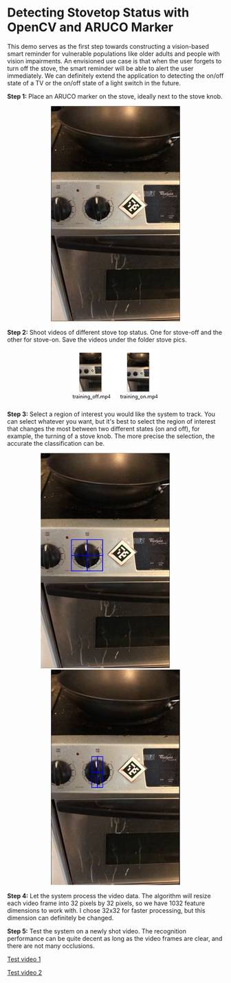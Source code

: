 # Detecting Stovetop Status with OpenCV and ARUCO Marker

This demo serves as the first step towards constructing a vision-based smart reminder for vulnerable populations like older adults and people with vision impairments. An envisioned use case is that when the user forgets to turn off the stove, the smart reminder will be able to alert the user immediately. We can definitely extend the application to detecting the on/off state of a TV or the on/off state of a light switch in the future. 

**Step 1:** Place an ARUCO marker on the stove, ideally next to the stove knob.

<p align="center">
  <img src="images/stove_pc.JPG" width="300" height="500">
</p>

**Step 2:** Shoot videos of different stove top status. One for stove-off and the other for stove-on. Save the videos under the folder stove pics.
<p align="center">
  <img src="images/training.JPG" width="206" height="125">
</p>

**Step 3:** Select a region of interest you would like the system to track. You can select whatever you want, but it's best to select the region of interest that changes the most between two different states (on and off), for example, the turning of a stove knob. The more precise the selection, the accurate the classification can be.

<p align="center">
  <img src="images/ROI_pc.JPG" width="300" height="500">
  &nbsp &nbsp &nbsp &nbsp &nbsp &nbsp
  <img src="images/ROI_PC2.JPG" width="300" height="500">
</p>


**Step 4:** Let the system process the video data. The algorithm will resize each video frame into 32 pixels by 32 pixels, so we have 1032 feature dimensions to work with. I chose 32x32 for faster processing, but this dimension can definitely be changed.

**Step 5:** Test the system on a newly shot video. The recognition performance can be quite decent as long as the video frames are clear, and there are not many occlusions.

<a href="https://www.youtube.com/watch?v=_EjS_oaIEd0">Test video 1</a>

<a href="https://www.youtube.com/watch?v=JHIc_5RYfXQ">Test video 2</a>
